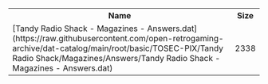 <table>
<tr><th>Name</th><th>Size</th></tr>
<tr><td>[Tandy Radio Shack - Magazines - Answers.dat](https://raw.githubusercontent.com/open-retrogaming-archive/dat-catalog/main/root/basic/TOSEC-PIX/Tandy Radio Shack/Magazines/Answers/Tandy Radio Shack - Magazines - Answers.dat)</td><td>2338</td></tr>
</table>

